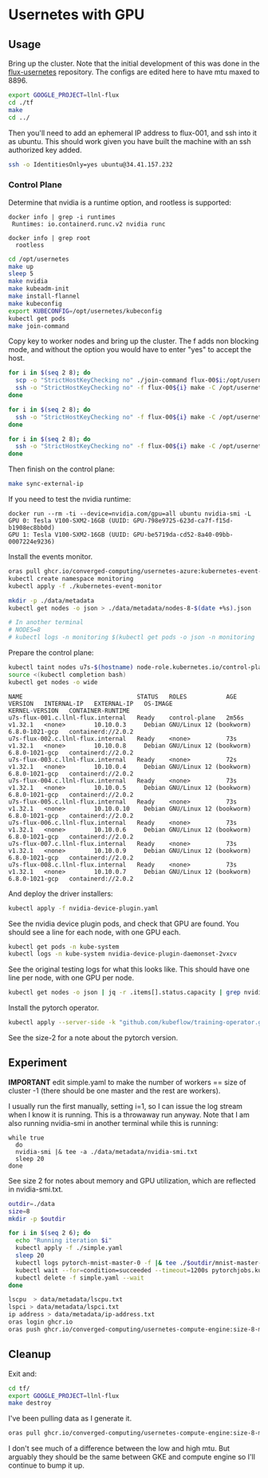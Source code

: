 # Usernetes with GPU

## Usage

Bring up the cluster. Note that the initial development of this was done in the [flux-usernetes](https://github.com/converged-computing/flux-usernetes/tree/main/google/gpu) repository. The configs are edited here to have mtu maxed to 8896.

```bash
export GOOGLE_PROJECT=llnl-flux
cd ./tf
make
cd ../
```

Then you'll need to add an ephemeral IP address to flux-001, and ssh into it as ubuntu. This should work given you have built the machine with an ssh authorized key added.

```bash
ssh -o IdentitiesOnly=yes ubuntu@34.41.157.232
```

### Control Plane

Determine that nvidia is a runtime option, and rootless is supported:

```console
docker info | grep -i runtimes
 Runtimes: io.containerd.runc.v2 nvidia runc

docker info | grep root
  rootless
```

```bash
cd /opt/usernetes
make up
sleep 5
make nvidia
make kubeadm-init
make install-flannel
make kubeconfig
export KUBECONFIG=/opt/usernetes/kubeconfig
kubectl get pods
make join-command
```

Copy key to worker nodes and bring up the cluster. The f adds non blocking mode, and without the option you would have to enter "yes" to accept the host.

```bash
for i in $(seq 2 8); do
  scp -o "StrictHostKeyChecking no" ./join-command flux-00$i:/opt/usernetes/join-command
  ssh -o "StrictHostKeyChecking no" -f flux-00${i} make -C /opt/usernetes up 
done

for i in $(seq 2 8); do
  ssh -o "StrictHostKeyChecking no" -f flux-00${i} make -C /opt/usernetes nvidia
done

for i in $(seq 2 8); do
  ssh -o "StrictHostKeyChecking no" -f flux-00${i} make -C /opt/usernetes kubeadm-join
done
```

Then finish on the control plane:

```bash
make sync-external-ip
```

If you need to test the nvidia runtime:

```console
docker run --rm -ti --device=nvidia.com/gpu=all ubuntu nvidia-smi -L
GPU 0: Tesla V100-SXM2-16GB (UUID: GPU-798e9725-623d-ca7f-f15d-b1908ec8bb0d)
GPU 1: Tesla V100-SXM2-16GB (UUID: GPU-be5719da-cd52-8a40-09bb-0007224e9236)
```

Install the events monitor.

```bash
oras pull ghcr.io/converged-computing/usernetes-azure:kubernetes-event-monitor
kubectl create namespace monitoring
kubectl apply -f ./kubernetes-event-monitor

mkdir -p ./data/metadata
kubectl get nodes -o json > ./data/metadata/nodes-8-$(date +%s).json

# In another terminal
# NODES=8
# kubectl logs -n monitoring $(kubectl get pods -o json -n monitoring | jq -r .items[0].metadata.name) -f  |& tee ./data/metadata/events-size-$NODES-$(date +%s).json
```

Prepare the control plane:

```bash
kubectl taint nodes u7s-$(hostname) node-role.kubernetes.io/control-plane:NoSchedule-
source <(kubectl completion bash)
kubectl get nodes -o wide
```
```console
NAME                                STATUS   ROLES           AGE     VERSION   INTERNAL-IP   EXTERNAL-IP   OS-IMAGE                         KERNEL-VERSION   CONTAINER-RUNTIME
u7s-flux-001.c.llnl-flux.internal   Ready    control-plane   2m56s   v1.32.1   <none>        10.10.0.3     Debian GNU/Linux 12 (bookworm)   6.8.0-1021-gcp   containerd://2.0.2
u7s-flux-002.c.llnl-flux.internal   Ready    <none>          73s     v1.32.1   <none>        10.10.0.8     Debian GNU/Linux 12 (bookworm)   6.8.0-1021-gcp   containerd://2.0.2
u7s-flux-003.c.llnl-flux.internal   Ready    <none>          72s     v1.32.1   <none>        10.10.0.4     Debian GNU/Linux 12 (bookworm)   6.8.0-1021-gcp   containerd://2.0.2
u7s-flux-004.c.llnl-flux.internal   Ready    <none>          73s     v1.32.1   <none>        10.10.0.5     Debian GNU/Linux 12 (bookworm)   6.8.0-1021-gcp   containerd://2.0.2
u7s-flux-005.c.llnl-flux.internal   Ready    <none>          73s     v1.32.1   <none>        10.10.0.10    Debian GNU/Linux 12 (bookworm)   6.8.0-1021-gcp   containerd://2.0.2
u7s-flux-006.c.llnl-flux.internal   Ready    <none>          73s     v1.32.1   <none>        10.10.0.6     Debian GNU/Linux 12 (bookworm)   6.8.0-1021-gcp   containerd://2.0.2
u7s-flux-007.c.llnl-flux.internal   Ready    <none>          73s     v1.32.1   <none>        10.10.0.9     Debian GNU/Linux 12 (bookworm)   6.8.0-1021-gcp   containerd://2.0.2
u7s-flux-008.c.llnl-flux.internal   Ready    <none>          73s     v1.32.1   <none>        10.10.0.7     Debian GNU/Linux 12 (bookworm)   6.8.0-1021-gcp   containerd://2.0.2
```

And deploy the driver installers:

```bash
kubectl apply -f nvidia-device-plugin.yaml
```

See the nvidia device plugin pods, and check that GPU are found. You should see a line for each node, with one GPU each.

```bash
kubectl get pods -n kube-system
kubectl logs -n kube-system nvidia-device-plugin-daemonset-2vxcv 
```

See the original testing logs for what this looks like. This should have one line per node, with one GPU per node.

```bash
kubectl get nodes -o json | jq -r .items[].status.capacity | grep nvidia
```

Install the pytorch operator.

```bash
kubectl apply --server-side -k "github.com/kubeflow/training-operator.git/manifests/overlays/standalone?ref=v1.8.1"
```
See the size-2 for a note about the pytorch version.

## Experiment

**IMPORTANT** edit simple.yaml to make the number of workers == size of cluster -1 (there should be one master and the rest are workers).

I usually run the first manually, setting i=1, so I can issue the log stream when I know it is running. This is a throwaway run anyway. Note that I am also running nvidia-smi in another terminal while this is running:

```console
while true
  do
  nvidia-smi |& tee -a ./data/metadata/nvidia-smi.txt
  sleep 20
done
```

See size 2 for notes about memory and GPU utilization, which are reflected in nvidia-smi.txt.

```bash
outdir=./data
size=8
mkdir -p $outdir

for i in $(seq 2 6); do     
  echo "Running iteration $i"
  kubectl apply -f ./simple.yaml
  sleep 20
  kubectl logs pytorch-mnist-master-0 -f |& tee ./$outdir/mnist-master-$size-iter-${i}.out
  kubectl wait --for=condition=succeeded --timeout=1200s pytorchjobs.kubeflow.org/pytorch-mnist
  kubectl delete -f simple.yaml --wait
done

lscpu  > data/metadata/lscpu.txt
lspci > data/metadata/lspci.txt
ip address > data/metadata/ip-address.txt
oras login ghcr.io
oras push ghcr.io/converged-computing/usernetes-compute-engine:size-8-mtu ./data
```

## Cleanup 

Exit and:

```bash
cd tf/
export GOOGLE_PROJECT=llnl-flux
make destroy
```

I've been pulling data as I generate it.

```bash
oras pull ghcr.io/converged-computing/usernetes-compute-engine:size-8-mtu
```

I don't see much of a difference between the low and high mtu. But arguably they should be the same between GKE and compute engine so I'll continue to bump it up.
